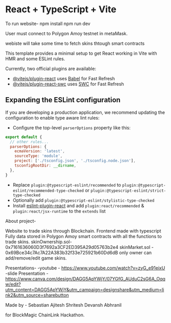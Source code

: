 # React + TypeScript + Vite

To run website- 
npm install
npm run dev

User must connect to Polygon Amoy testnet in metaMask.

webiste will take some time to fetch skins thtough smart contracts


This template provides a minimal setup to get React working in Vite with HMR and some ESLint rules.

Currently, two official plugins are available:

- [@vitejs/plugin-react](https://github.com/vitejs/vite-plugin-react/blob/main/packages/plugin-react/README.md) uses [Babel](https://babeljs.io/) for Fast Refresh
- [@vitejs/plugin-react-swc](https://github.com/vitejs/vite-plugin-react-swc) uses [SWC](https://swc.rs/) for Fast Refresh

## Expanding the ESLint configuration

If you are developing a production application, we recommend updating the configuration to enable type aware lint rules:

- Configure the top-level `parserOptions` property like this:

```js
export default {
  // other rules...
  parserOptions: {
    ecmaVersion: 'latest',
    sourceType: 'module',
    project: ['./tsconfig.json', './tsconfig.node.json'],
    tsconfigRootDir: __dirname,
  },
}
```

- Replace `plugin:@typescript-eslint/recommended` to `plugin:@typescript-eslint/recommended-type-checked` or `plugin:@typescript-eslint/strict-type-checked`
- Optionally add `plugin:@typescript-eslint/stylistic-type-checked`
- Install [eslint-plugin-react](https://github.com/jsx-eslint/eslint-plugin-react) and add `plugin:react/recommended` & `plugin:react/jsx-runtime` to the `extends` list

About project-

Website to trade skins through Blockchain. Frontend made with typescript Fully data stored in Polygon Amoy smart contracts with all the functions to trade skins. skinOwnership.sol- 0x7161636060D3f7692a3CF2ED395A29d05763b2e4 skinMarket.sol - 0x69Bce34c7Ac7A22A383b32f33e725921b60Dd6dB only owner can add/remove/edit game skins.

Presentations- 
-youtube - https://www.youtube.com/watch?v=zyG_e91eixU
-slide Presentation - https://www.canva.com/design/DAGG5ApYWjY/07YGfG_AUduC2sG6A_Oqqw/edit?utm_content=DAGG5ApYWjY&utm_campaign=designshare&utm_medium=link2&utm_source=sharebutton

Made by - Sebastian Ajitesh Shritesh Devansh Abhranil

for BlockMagic ChainLink Hackathon.
